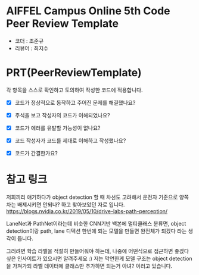 # AIFFEL Campus Online 5th Code Peer Review Template
- 코더 : 조준규
- 리뷰어 : 최지수


# PRT(PeerReviewTemplate) 
각 항목을 스스로 확인하고 토의하여 작성한 코드에 적용합니다.

- [X] 코드가 정상적으로 동작하고 주어진 문제를 해결했나요?  
- [X] 주석을 보고 작성자의 코드가 이해되었나요?
- [X] 코드가 에러를 유발할 가능성이 없나요?
- [X] 코드 작성자가 코드를 제대로 이해하고 작성했나요?
- [X] 코드가 간결한가요?


# 참고 링크
저희끼리 얘기하다가 object detection 할 때 차선도 고려해서 운전자 기준으로 양쪽 차는 배제시키면 안되나?
하고 찾아보았던 자료 입니다.
https://blogs.nvidia.co.kr/2019/05/10/drive-labs-path-perception/

LaneNet과 PathNet이라는데 비슷한 CNN기반 백본에 멀티클래스 분류면, object detection이랑 path, lane 디텍션 한번에 되는
모델을 만들면 완전체가 되겠다 라는 생각이 듭니다.

그러려면 학습 라벨을 적절히 만들어줘야 하는데, 나중에 어떤식으로 접근하면 좋겠다 싶은 인사이트가 있으시면 알려주세요 :)
저는 막연한게 모델 구조는 object detection을 가져가되 라벨 데이터에 클래스만 추가하면 되는거 아녀? 이러고 있습니다.
